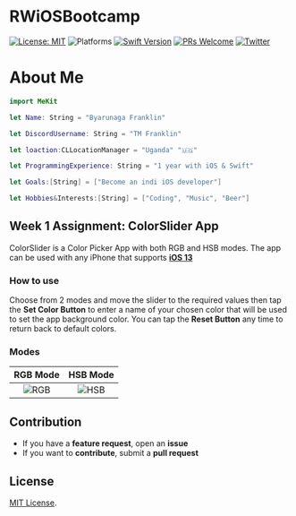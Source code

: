 # RWiOSBootcamp


[![License: MIT](https://img.shields.io/badge/License-MIT-yellow.svg)](https://opensource.org/licenses/MIT)
![Platforms](https://img.shields.io/badge/platform-iOS-lightgrey.svg)
[![Swift Version](https://img.shields.io/badge/Swift-5.2-F16D39.svg?style=flat)](https://developer.apple.com/swift)
[![PRs Welcome](https://img.shields.io/badge/PRs-welcome-brightgreen.svg?style=flat-square)](http://makeapullrequest.com)
[![Twitter](https://img.shields.io/badge/twitter-@byaruhaf-blue.svg)](http://twitter.com/byaruhaf)

# About Me
``` swift
import MeKit

let Name: String = "Byarunaga Franklin"

let DiscordUsername: String = "TM Franklin"

let loaction:CLLocationManager = "Uganda" "🇺🇬"

let ProgrammingExperience: String = "1 year with iOS & Swift"

let Goals:[String] = ["Become an indi iOS developer"]

let Hobbies&Interests:[String] = ["Coding", "Music", "Beer"]
```

## Week 1 Assignment: ColorSlider App

ColorSlider is a Color Picker App with both RGB and HSB modes. The app can be used with any iPhone that supports **[iOS 13](https://support.apple.com/en-il/guide/iphone/iphe3fa5df43/ios)**

### How to use
Choose from 2 modes and move the slider to the required values then tap the **Set Color Button** to enter a name of your chosen color that will be used to set the app background color. You can tap the **Reset Button** any time to return back to default colors.


### Modes
RGB Mode             |  HSB Mode
:-------------------------:|:-------------------------:
![RGB](https://i.imgur.com/9tkL3R4.png)  |  ![HSB](https://i.imgur.com/DKfavP1.png)

## Contribution
- If you have a **feature request**, open an **issue**
- If you want to **contribute**, submit a **pull request**


## License
[MIT License](https://github.com/byaruhaf/RWiOSBootcamp/blob/master/LICENSE).
